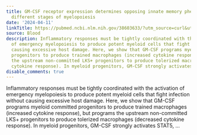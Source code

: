 ```yaml
---
title: GM-CSF receptor expression determines opposing innate memory phenotypes at
  different stages of myelopoiesis
date: '2024-04-11'
linkTitle: https://pubmed.ncbi.nlm.nih.gov/38603633/?utm_source=curl&utm_medium=rss&utm_campaign=journals&utm_content=7603509&fc=None&ff=20240412180728&v=2.18.0.post9+e462414
source: Blood
description: Inflammatory responses must be tightly coordinated with the activation
  of emergency myelopoiesis to produce potent myeloid cells that fight infection without
  causing excessive host damage. Here, we show that GM-CSF programs myeloid committed
  progenitors to produce trained macrophages (increased cytokine response), but programs
  the upstream non-committed LKS+ progenitors to produce tolerized macrophages (decreased
  cytokine response). In myeloid progenitors, GM-CSF strongly activates STAT5, ...
disable_comments: true
---
```

Inflammatory responses must be tightly coordinated with the activation of emergency myelopoiesis to produce potent myeloid cells that fight infection without causing excessive host damage. Here, we show that GM-CSF programs myeloid committed progenitors to produce trained macrophages (increased cytokine response), but programs the upstream non-committed LKS+ progenitors to produce tolerized macrophages (decreased cytokine response). In myeloid progenitors, GM-CSF strongly activates STAT5, ...
